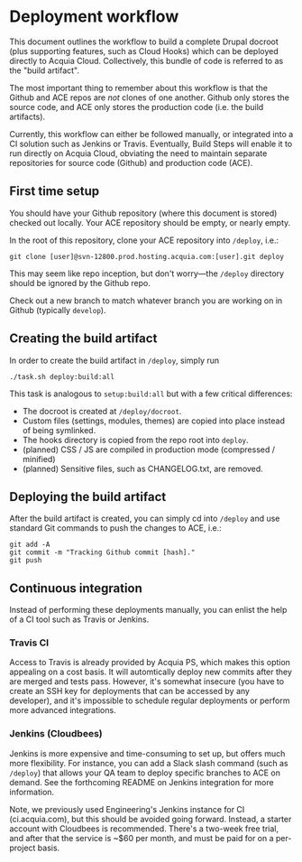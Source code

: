 # Deployment workflow

This document outlines the workflow to build a complete Drupal docroot (plus 
supporting features, such as Cloud Hooks) which can be deployed directly to 
Acquia Cloud. Collectively, this bundle of code is referred to as the "build 
artifact".

The most important thing to remember about this workflow is that the Github and 
ACE repos are _not_ clones of one another. Github only stores the source code, 
and ACE only stores the production code (i.e. the build artifacts).

Currently, this workflow can either be followed manually, or integrated into a 
CI solution such as Jenkins or Travis. Eventually, Build Steps will enable it to
run directly on Acquia Cloud, obviating the need to maintain separate 
repositories for source code (Github) and production code (ACE).

## First time setup

You should have your Github repository (where this document is stored) checked 
out locally. Your ACE repository should be empty, or nearly empty.

In the root of this repository, clone your ACE repository into `/deploy`, i.e.:
```
git clone [user]@svn-12800.prod.hosting.acquia.com:[user].git deploy
```
This may seem like repo inception, but don't worry—the `/deploy` directory 
should be ignored by the Github repo.

Check out a new branch to match whatever branch you are working on in Github 
(typically `develop`).

## Creating the build artifact

In order to create the build artifact in `/deploy`, simply run
```
./task.sh deploy:build:all
```

This task is analogous to `setup:build:all` but with a few critical differences:
* The docroot is created at `/deploy/docroot`.
* Custom files (settings, modules, themes) are copied into place instead of
being symlinked.
* The hooks directory is copied from the repo root into `deploy`.
* (planned) CSS / JS are compiled in production mode (compressed / minified)
* (planned) Sensitive files, such as CHANGELOG.txt, are removed.

## Deploying the build artifact

After the build artifact is created, you can simply cd into `/deploy` and use 
standard Git commands to push the changes to ACE, i.e.:
```
git add -A
git commit -m "Tracking Github commit [hash]."
git push
```

## Continuous integration

Instead of performing these deployments manually, you can enlist the help of a 
CI tool such as Travis or Jenkins.

### Travis CI

Access to Travis is already provided by Acquia PS, which makes this option 
appealing on a cost basis. It will automtically deploy new commits after they 
are merged and tests pass. However, it's somewhat insecure (you have to create 
an SSH key for deployments that can be accessed by any developer), and it's 
impossible to schedule regular deployments or perform more advanced 
integrations.

### Jenkins (Cloudbees)

Jenkins is more expensive and time-consuming to set up, but offers much more 
flexibility. For instance, you can add a Slack slash command (such as `/deploy`)
that allows your QA team to deploy specific branches to ACE on demand. See the 
forthcoming README on Jenkins integration for more information.

Note, we previously used Engineering's Jenkins instance for CI (ci.acquia.com), 
but this should be avoided going forward. Instead, a starter account with 
Cloudbees is recommended. There's a two-week free trial, and after that the 
service is ~$60 per month, and must be paid for on a per-project basis.